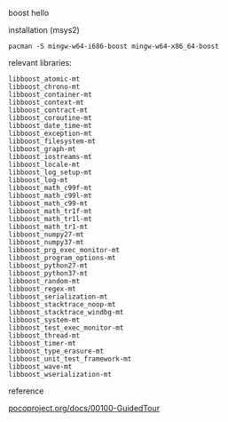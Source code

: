 boost hello

installation (msys2)
```
pacman -S mingw-w64-i686-boost mingw-w64-x86_64-boost
```
relevant libraries:
```
libboost_atomic-mt
libboost_chrono-mt
libboost_container-mt
libboost_context-mt
libboost_contract-mt
libboost_coroutine-mt
libboost_date_time-mt
libboost_exception-mt
libboost_filesystem-mt
libboost_graph-mt
libboost_iostreams-mt
libboost_locale-mt
libboost_log_setup-mt
libboost_log-mt
libboost_math_c99f-mt
libboost_math_c99l-mt
libboost_math_c99-mt
libboost_math_tr1f-mt
libboost_math_tr1l-mt
libboost_math_tr1-mt
libboost_numpy27-mt
libboost_numpy37-mt
libboost_prg_exec_monitor-mt
libboost_program_options-mt
libboost_python27-mt
libboost_python37-mt
libboost_random-mt
libboost_regex-mt
libboost_serialization-mt
libboost_stacktrace_noop-mt
libboost_stacktrace_windbg-mt
libboost_system-mt
libboost_test_exec_monitor-mt
libboost_thread-mt
libboost_timer-mt
libboost_type_erasure-mt
libboost_unit_test_framework-mt
libboost_wave-mt
libboost_wserialization-mt
```
reference

[pocoproject.org/docs/00100-GuidedTour](https://pocoproject.org/docs/00100-GuidedTour.html)
